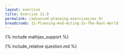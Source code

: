 ```yaml
---
layout: exercise
title: Exercise 11.9
permalink: /advanced-planning-exercises/ex_9/
breadcrumb: 11-Planning-And-Acting-In-The-Real-World
---
```


{% include mathjax_support %}

<div><i class="arrow-up loader" data-chapter="advanced-planning-exercises" data-exercise="ex_9" data-rating="0"></i></div>
{% include_relative question.md %}
